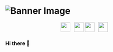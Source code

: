 # ![Banner Image](https://firebasestorage.googleapis.com/v0/b/fon-stack.appspot.com/o/banner.jpg?alt=media&token=94775049-e92d-445a-8ebc-cf7c4bd6727f)

<p align='center'>
<a href="https://instagram.com/carlosfontest"><img height="30" src="https://firebasestorage.googleapis.com/v0/b/fon-stack.appspot.com/o/instagram.png?alt=media&token=b60e0ca9-8e99-4809-96b9-29fca551b1be"></a>&nbsp;&nbsp;
<a href="https://www.linkedin.com/in/carlosfontest/"><img height="30" src="https://firebasestorage.googleapis.com/v0/b/fon-stack.appspot.com/o/linkedin.png?alt=media&token=ad81847d-cdba-452d-af06-3a2cba759545"></a>
<a href="https://twitter.com/fonstack_"><img height="30" src="https://firebasestorage.googleapis.com/v0/b/fon-stack.appspot.com/o/twitter.png?alt=media&token=dd430f04-2334-4c5a-b247-52cb8b4fa038"></a>&nbsp;&nbsp;
<a href="https://fonstack.dev"><img height="30" src="https://firebasestorage.googleapis.com/v0/b/fon-stack.appspot.com/o/web.png?alt=media&token=85266614-f83d-49ad-a1f8-d4461c7c9e11"></a>&nbsp;&nbsp;
</p>

### Hi there 👋


<!--
**fonstack/fonstack** is a ✨ _special_ ✨ repository because its `README.md` (this file) appears on your GitHub profile.

Here are some ideas to get you started:

- 🔭 I’m currently working on ...
- 🌱 I’m currently learning ...
- 👯 I’m looking to collaborate on ...
- 🤔 I’m looking for help with ...
- 💬 Ask me about ...
- 📫 How to reach me: ...
- 😄 Pronouns: ...
- ⚡ Fun fact: ...
-->
